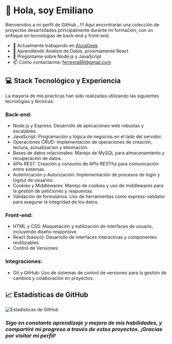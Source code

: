 # 👋 Hola, soy Emiliano

  Bienvenidos a mi perfil de GitHub...!!! Aquí encontrarán una colección de proyectos desarrollados principalmente durante mi formación, con un enfoque en tecnologías de back-end y front-end.

- 🔭 Actualmente trabajando en [AluraGeek](https://github.com/emiferreyra89/Challenge-AluraGeek)
- 🌱 Aprendiendo Analisis de Datos, proximamente React
- 💬 Pregúntame sobre Node.js y JavaScript
- 📫 Cómo contactarme: [ferreyra89@gmail.com](mailto:ferreyra89@gmail.com)


## 💻 Stack Tecnológico y Experiencia

  La mayoría de mis prácticas han sido realizadas utilizando las siguientes tecnologías y técnicas:

### Back-end:

+ Node.js y Express: Desarrollo de aplicaciones web robustas y escalables.
+ JavaScript: Programación y lógica de negocios en el lado del servidor.
+ Operaciones CRUD: Implementación de operaciones de creación, lectura, actualización y eliminación.
+ Bases de datos relacionales: Manejo de MySQL para almacenamiento y recuperación de datos.
+ APIs REST: Creación y consumo de APIs RESTful para comunicación entre sistemas.
+ Autenticación y Autorización: Implementación de procesos de login y logout de usuarios.
+ Cookies y Middlewares: Manejo de cookies y uso de middlewares para la gestión de peticiones y respuestas.
+ Validación de formularios: Uso de herramientas como express-validator para asegurar la integridad de los datos.

### Front-end:

+ HTML y CSS: Maquetación y estilización de interfaces de usuario, incluyendo diseño responsive.
+ React (básico): Desarrollo de interfaces interactivas y componentes reutilizables.
+ Control de Versiones:

### Integraciones:

+ Git y GitHub: Uso de sistemas de control de versiones para la gestión de cambios y colaboración en proyectos.


## 📈 Estadísticas de GitHub
![Estadísticas de GitHub](https://github-readme-stats.vercel.app/api?username=emiferreyra89&show_icons=true&theme=radical)


### *Sigo en constante aprendizaje y mejora de mis habilidades, y compartiré mi progreso a través de estos proyectos. ¡Gracias por visitar mi perfil!*
